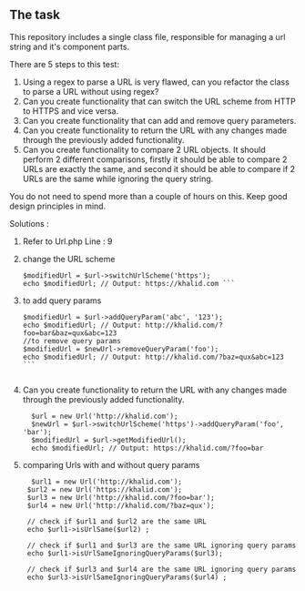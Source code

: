 ## The task

This repository includes a single class file, responsible for managing a url string and it's component parts.

There are 5 steps to this test:

1. Using a regex to parse a URL is very flawed, can you refactor the class to parse a URL without using regex?
2. Can you create functionality that can switch the URL scheme from HTTP to HTTPS and vice versa.
3. Can you create functionality that can add and remove query parameters.
4. Can you create functionality to return the URL with any changes made through the previously added functionality.
5. Can you create functionality to compare 2 URL objects. It should perform 2 different comparisons, firstly it should be able to compare 2 URLs are exactly the same, and second it should be able to compare if 2 URLs are the same while ignoring the query string.

You do not need to spend more than a couple of hours on this. Keep good design principles in mind.


Solutions :
1. Refer to Url.php Line : 9
   
2. change the URL scheme 



     ``` $url = new Url('http://khalid.com');
     $modifiedUrl = $url->switchUrlScheme('https');
     echo $modifiedUrl; // Output: https://khalid.com ```
     
3. to add query params
    

     ``` $url = new Url('http://example.com/?foo=bar&baz=qux');
     $modifiedUrl = $url->addQueryParam('abc', '123');
     echo $modifiedUrl; // Output: http://khalid.com/?foo=bar&baz=qux&abc=123 
    //to remove query params
     $modifiedUrl = $newUrl->removeQueryParam('foo');
     echo $modifiedUrl; // Output: http://khalid.com/?baz=qux&abc=123 ```
     
     
4. Can you create functionality to return the URL with any changes made through the     previously added functionality.


         $url = new Url('http://khalid.com');
         $newUrl = $url->switchUrlScheme('https')->addQueryParam('foo', 'bar');
         $modifiedUrl = $url->getModifiedUrl();
         echo $modifiedUrl; // Output: https://khalid.com/?foo=bar

5. comparing Urls with and without query params

         $url1 = new Url('http://khalid.com');
        $url2 = new Url('https://khalid.com');
        $url3 = new Url('http://khalid.com/?foo=bar');
        $url4 = new Url('http://khalid.com/?baz=qux');
        
        // check if $url1 and $url2 are the same URL
        echo $url1->isUrlSame($url2) ;
        
        // check if $url1 and $url3 are the same URL ignoring query params
        echo $url1->isUrlSameIgnoringQueryParams($url3);
        
        // check if $url3 and $url4 are the same URL ignoring query params
        echo $url3->isUrlSameIgnoringQueryParams($url4) ;